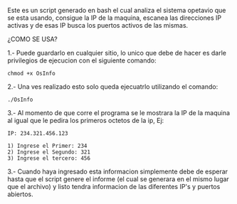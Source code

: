 Este es un script generado en bash el cual analiza el sistema opetavio que se esta usando, consigue la IP de la maquina, escanea las direcciones IP activas
y de esas IP busca los puertos activos de las mismas.

¿COMO SE USA?

1.- Puede guardarlo en cualquier sitio, lo unico que debe de hacer es darle privilegios de ejecucion con el siguiente comando:
	
	chmod +x OsInfo

2.- Una ves realizado esto solo queda ejecuatrlo utilizando el comando:    
	
	./OsInfo

3.- Al momento de que corre el programa se le mostrara la IP de la maquina al igual que le pedira los primeros octetos de la ip, Ej:
	
	IP: 234.321.456.123

	1) Ingrese el Primer: 234
	2) Ingrese el Segundo: 321
	3) Ingrese el tercero: 456 

3.- Cuando haya ingresado esta informacion simplemente debe de esperar hasta que el script genere el informe (el cual se generara en el mismo lugar que el archivo)
y listo tendra informacion de las diferentes  IP's y puertos abiertos.

